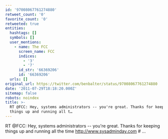 ```yaml
---
id: '97008067761274880'
retweet_count: '0'
favorite_count: '0'
retweeted: true
entities:
  hashtags: []
  symbols: []
  user_mentions:
    - name: The FCC
      screen_name: FCC
      indices:
        - '3'
        - '7'
      id_str: '66369206'
      id: '66369206'
  urls: []
original_url: https://twitter.com/benbalter/status/97008067761274880
date: '2011-07-29T18:18:20.000Z'
sitemap: false
robots: noindex
title: >-
  RT @FCC: Hey, systems administrators -- you're great. Thanks for keeping
  things up and running all t…
---
```


RT @FCC: Hey, systems administrators -- you're great. Thanks for keeping things up and running all the time http://www.sysadminday.com # ...